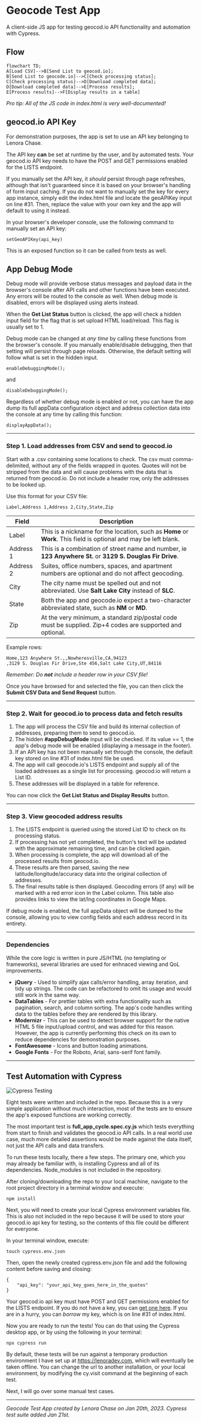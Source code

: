 # Geocode Test App

A client-side JS app for testing geocod.io API functionality and automation with Cypress.

## Flow

```mermaid
flowchart TD;
A[Load CSV]-->B[Send List to geocod.io];
B[Send List to geocode.io]-->C[Check processing status];
C[Check processing status]-->D[Download completed data];
D[Download completed data]-->E[Process results];
E[Process results]-->F[Display results in a table]
```
*Pro tip: All of the JS code in index.html is very well-documented!*

## geocod.io API Key

For demonstration purposes, the app is set to use an API key belonging to Lenora Chase.

The API key **can** be set at runtime by the user, and by automated tests. Your geocod.io API key needs to have the POST and GET permissions enabled for the LISTS endpoint.

If you manually set the API key, it *should* persist through page refreshes, although that isn't guaranteed since it is based on your browser's handling of form input caching. If you do not want to manually set the key for every app instance, simply edit the index.html file and locate the geoAPIKey input on line #31. Then, replace the value with your own key and the app will default to using it instead.

In your browser's developer console, use the following command to manually set an API key:
```
setGeoAPIKey(api_key)
```

This is an exposed function so it can be called from tests as well.


## App Debug Mode

Debug mode will provide verbose status messages and payload data in the browser's console after API calls and other functions have been executed. Any errors will be routed to the console as well. When debug mode is disabled, errors will be displayed using alerts instead.

When the **Get List Status** button is clicked, the app will check a hidden input field for the flag that is set upload HTML load/reload. This flag is usually set to 1. 

Debug mode can be changed at *any time* by calling these functions from the browser's console. If you manually enable/disable debugging, then that setting will persist through page reloads. Otherwise, the default setting will follow what is set in the hidden input.

```
enableDebuggingMode();
```
and
```
disableDebuggingMode();
```

Regardless of whether debug mode is enabled or not, you can have the app dump its full appData configuration object and address collection data into the console at any time by calling this function:
```
displayAppData();
```

----

### Step 1. Load addresses from CSV and send to geocod.io

Start with a .csv containing some locations to check. The csv must comma-delimited, without any of the fields wrapped in quotes. Quotes will not be stripped from the data and will cause problems with the data that is returned from geocod.io. Do not include a header row, only the addresses to be looked up.

Use this format for your CSV file:
```
Label,Address 1,Address 2,City,State,Zip
```

| Field | Description |
|-------|-------------|
| Label | This is a nickname for the location, such as **Home** or **Work**. This field is optional and may be left blank. |
| Address 1 | This is a combination of street name and number, ie **123 Anywhere St.** or **3129 S. Douglas Fir Drive**. |
| Address 2 | Suites, office numbers, spaces, and apartment numbers are optional and do not affect geocoding. |
| City | The city name must be spelled out and not abbreviated. Use **Salt Lake City** instead of **SLC**. |
| State | Both the app and geocode.io expect a two-character abbreviated state, such as **NM** or **MD**. |
| Zip | At the very minimum, a standard zip/postal code must be supplied. Zip+4 codes are supported and optional. |

Example rows:
```
Home,123 Anywhere St.,,Nowheresville,CA,94123
,3129 S. Douglas Fir Drive,Ste 456,Salt Lake City,UT,84116
```
*Remember: Do **not** include a header row in your CSV file!*

Once you have browsed for and selected the file, you can then click the **Submit CSV Data and Send Request** button.

----

### Step 2. Wait for geocod.io to process data and fetch results

1. The app will process the CSV file and build its internal collection of addresses, preparing them to send to geocod.io.
2. The hidden **#appDebugMode** input will be checked. If its value == 1, the app's debug mode will be enabled (displaying a message in the footer).
3. If an API key has not been manually set through the console, the default key stored on line #31 of index.html file be used.
4. The app will call geocode.io's LISTS endpoint and supply all of the loaded addresses as a single list for processing. geocod.io will return a List ID.
5. These addresses will be displayed in a table for reference.

You can now click the **Get List Status and Display Results** button.

----

### Step 3. View geocoded address results

1. The LISTS endpoint is queried using the stored List ID to check on its processing status.
2. If processing has not yet completed, the button's text will be updated with the approximate remaining time, and can be clicked again.
3. When processing is complete, the app will download all of the processed results from geocod.io.
4. These results are then parsed, saving the new latitude/longitude/accuracy data into the original collection of addresses.
5. The final results table is then displayed. Geocoding errors (if any) will be marked with a red error icon in the Label column. This table also provides links to view the lat/lng coordinates in Google Maps.

If debug mode is enabled, the full appData object will be dumped to the console, allowing you to view config fields and each address record in its entirety.

----

### Dependencies

While the core logic is written in pure JS/HTML (no templating or frameworks), several libraries are used for enhnaced viewing and QoL improvements.

* **jQuery** - Used to simplify ajax calls/error handling, array iteration, and tidy up strings. The code can be refactored to omit its usage and would still work in the same way.
* **DataTables** - For prettier tables with extra functionality such as pagination, search, and column sorting. The app's code handles writing data to the tables before they are rendered by this library.
* **Modernizr** - This can be used to detect browser support for the native HTML 5 file input/upload control, and was added for this reason. However, the app is currently performing this check on its own to reduce dependencies for demonstration purposes.
* **FontAwesome** - Icons and button loading animations.
* **Google Fonts** - For the Roboto, Arial, sans-serif font family.

----

## Test Automation with Cypress

![Cypress Testing](https://lenoradev.com/img/cypress_run.png)

Eight tests were written and included in the repo. Because this is a very simple application without much interaction, most of the tests are to ensure the app's exposed functions are working correctly.

The most important test is **full_app_cycle.spec.cy.js** which tests everything from start to finish and validates the geocod.io API calls. In a real world use case, much more detailed assertions would be made against the data itself, not just the API calls and data transfers.

To run these tests locally, there a few steps. The primary one, which you may already be familiar with, is installing Cypress and all of its dependencies. Node_modules is not included in the repository.

After cloning/downloading the repo to your local machine, navigate to the root project directory in a terminal window and execute:
```
npm install
```

Next, you will need to create your local Cypress environment variables file. This is also not included in the repo because it will be used to store your geocod.io api key for testing, so the contents of this file could be different for everyone.

In your terminal window, execute:
```
touch cypress.env.json
```
Then, open the newly created cypress.env.json file and add the following content before saving and closing:
```
{
    "api_key": "your_api_key_goes_here_in_the_quotes"
}
```
Your geocod.io api key must have POST and GET permissions enabled for the LISTS endpoint. If you do not have a key, you can <a href="https://dash.geocod.io/apikey" target="_blank">get one here</a>. If you are in a hurry, you can *borrow* my key, which is on line #31 of index.html.

Now you are ready to run the tests! You can do that using the Cypress desktop app, or by using the following in your terminal:
```
npx cypress run
```

By default, these tests will be run against a temporary production environment I have set up at https://lenoradev.com, which will eventually be taken offline. You can change the url to another installation, or your local environment, by modifying the cy.visit command at the beginning of each test.

Next, I will go over some manual test cases.

----

*Geocode Test App created by Lenora Chase on Jan 20th, 2023. Cypress test suite added Jan 21st.*